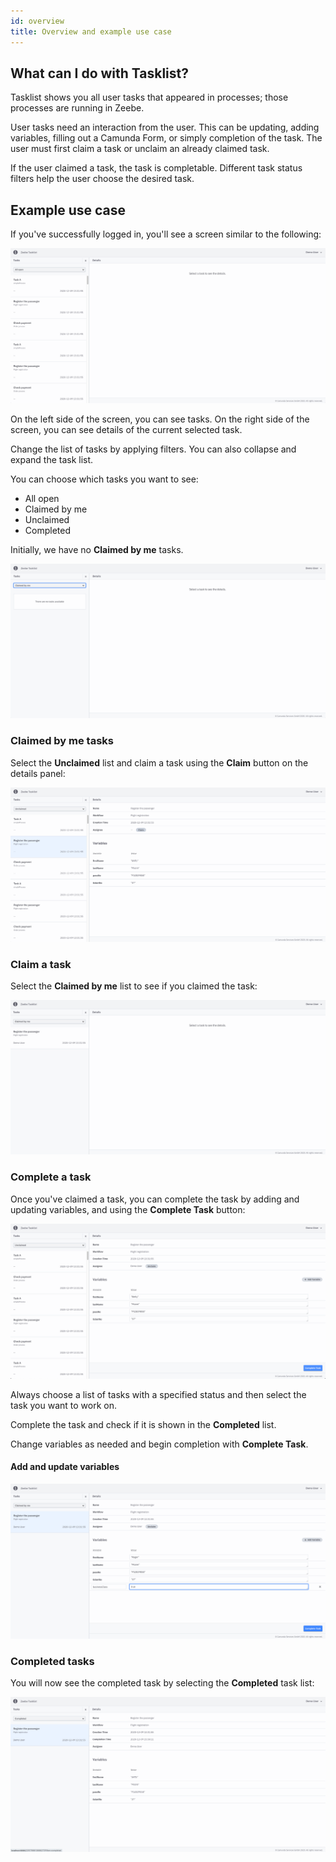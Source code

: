 ```yaml
---
id: overview
title: Overview and example use case
---
```


## What can I do with Tasklist?

Tasklist shows you all user tasks that appeared in processes; those processes are running in Zeebe.

User tasks need an interaction from the user. This can be updating, adding variables, filling out a Camunda Form, or simply completion of the task. The user must first claim a task or unclaim an already claimed task.

If the user claimed a task, the task is completable. Different task status filters help the user choose the desired task.

## Example use case

If you've successfully logged in, you'll see a screen similar to the following:

![tasklist-start-screen](../../img/tasklist-start-screen_light.png)

On the left side of the screen, you can see tasks. On the right side of the screen, you can see details of the current selected task.

Change the list of tasks by applying filters. You can also collapse and expand the task list.

You can choose which tasks you want to see:

- All open
- Claimed by me
- Unclaimed
- Completed

Initially, we have no **Claimed by me** tasks.

![tasklist-claimed-by-me-empty](img/tasklist-claimed-by-me-empty_light.png)

### Claimed by me tasks

Select the **Unclaimed** list and claim a task using the **Claim** button on the details panel:

![tasklist-claim](img/tasklist-claim_light.png)

### Claim a task

Select the **Claimed by me** list to see if you claimed the task:

![tasklist-claimed-by-me-list](img/tasklist-claimed-by-me-list_light.png)

### Complete a task

Once you've claimed a task, you can complete the task by adding and updating variables, and using the **Complete Task** button:

![tasklist-claimed-by-me](img/tasklist-claimed-by-me_light.png)

Always choose a list of tasks with a specified status and then select the task you want to work on.

Complete the task and check if it is shown in the **Completed** list.

Change variables as needed and begin completion with **Complete Task**.

#### Add and update variables

![tasklist-complete-task](img/tasklist-complete-task_light.png)

### Completed tasks

You will now see the completed task by selecting the **Completed** task list:

![tasklist-task-completed](img/tasklist-task-completed_light.png)
